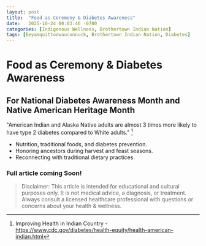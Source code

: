 ```yaml
---
layout: post
title:  "Food as Ceremony & Diabetes Awareness"
date:   2025-10-24 00:03:46 -0700
categories: [Indigenous Wellness, Brothertown Indian Nation]
tags: [Eeyamquittoowauconnuck, Brothertown Indian Nation, Diabetes]
---
```

# Food as Ceremony & Diabetes Awareness

## For National Diabetes Awareness Month and Native American Heritage Month

"American Indian and Alaska Native adults are almost 3 times more likely to have type 2 diabetes compared to White adults." [^1]


* Nutrition, traditional foods, and diabetes prevention.
* Honoring ancestors during harvest and feast seasons.
* Reconnecting with traditional dietary practices.

### Full article coming Soon!


[^1]: Improving Health in Indian Country - https://www.cdc.gov/diabetes/health-equity/health-american-indian.html


> Disclaimer: This article is intended for educational and cultural 
>  purposes only. It is not medical advice, a diagnosis, or
> treatment. Always consult a licensed healthcare professional 
> with questions or concerns about your health & wellness.
